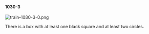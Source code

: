 #### 1030-3
![train-1030-3-0.png](https://github.com/lil-lab/nlvr/raw/master/nlvr/train/images/15/train-1030-3-0.png "train-1030-3-0.png")

There is a box with at least one black square and at least two circles.